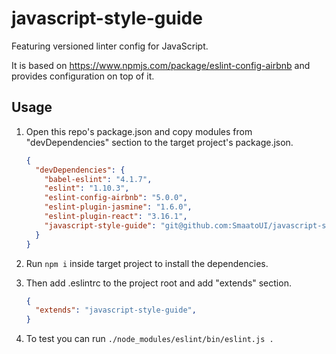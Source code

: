 # javascript-style-guide

Featuring versioned linter config for JavaScript.

It is based on https://www.npmjs.com/package/eslint-config-airbnb and provides configuration on top of it.

## Usage

1. Open this repo's package.json and copy modules from "devDependencies" section to the target project's package.json. 
   ```json
   {
     "devDependencies": {
       "babel-eslint": "4.1.7",
       "eslint": "1.10.3",
       "eslint-config-airbnb": "5.0.0",
       "eslint-plugin-jasmine": "1.6.0",
       "eslint-plugin-react": "3.16.1",
       "javascript-style-guide": "git@github.com:SmaatoUI/javascript-style-guide.git#v0.0.1"
     }
   }
   ```

2. Run `npm i` inside target project to install the dependencies.

3. Then add .eslintrc to the project root and add "extends" section.
   ```json
   {
     "extends": "javascript-style-guide",
   }
   ```

4. To test you can run `./node_modules/eslint/bin/eslint.js .`
